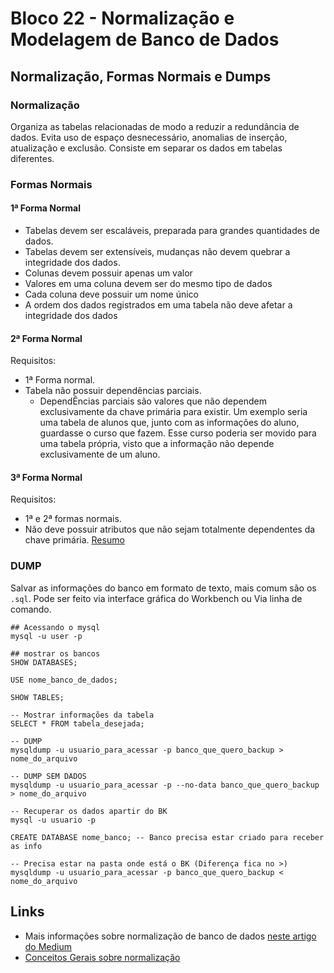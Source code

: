 # Bloco 22 - Normalização e Modelagem de Banco de Dados

## Normalização, Formas Normais e Dumps

### Normalização

Organiza as tabelas relacionadas de modo a reduzir a redundância de dados. Evita uso de espaço desnecessário, anomalias de inserção, atualização e exclusão.
Consiste em separar os dados em tabelas diferentes.

### Formas Normais

#### 1ª Forma Normal

- Tabelas devem ser escaláveis, preparada para grandes quantidades de dados.
- Tabelas devem ser extensíveis, mudanças não devem quebrar a integridade dos dados.
- Colunas devem possuir apenas um valor
- Valores em uma coluna devem ser do mesmo tipo de dados
- Cada coluna deve possuir um nome único
- A ordem dos dados registrados em uma tabela não deve afetar a integridade dos dados

#### 2ª Forma Normal

Requisitos:
- 1ª Forma normal.
- Tabela não possuir dependências parciais.
  * DependÊncias parciais são valores que não dependem exclusivamente da chave primária para existir. Um exemplo seria uma tabela de alunos que, junto com as informações do aluno, guardasse o curso que fazem. Esse curso poderia ser movido para uma tabela própria, visto que a informação não depende exclusivamente de um aluno.

#### 3ª Forma Normal

Requisitos:
- 1ª e 2ª formas normais.
- Não deve possuir atributos que não sejam totalmente dependentes da chave primária.
[Resumo](https://docs.microsoft.com/pt-br/office/troubleshoot/access/database-normalization-description#normalizing-an-example-table)

### DUMP

Salvar as informações do banco em formato de texto, mais comum são os `.sql`.
Pode ser feito via interface gráfica do Workbench ou Via linha de comando.

```
## Acessando o mysql
mysql -u user -p

## mostrar os bancos
SHOW DATABASES;

USE nome_banco_de_dados;

SHOW TABLES;

-- Mostrar informações da tabela
SELECT * FROM tabela_desejada;
```

```
-- DUMP
mysqldump -u usuario_para_acessar -p banco_que_quero_backup > nome_do_arquivo

-- DUMP SEM DADOS
mysqldump -u usuario_para_acessar -p --no-data banco_que_quero_backup > nome_do_arquivo

-- Recuperar os dados apartir do BK
mysql -u usuario -p

CREATE DATABASE nome_banco; -- Banco precisa estar criado para receber as info

-- Precisa estar na pasta onde está o BK (Diferença fica no >)
mysqldump -u usuario_para_acessar -p banco_que_quero_backup < nome_do_arquivo

```

## Links

- Mais informações sobre normalização de banco de dados [neste artigo do Medium](https://medium.com/@diegobmachado/normaliza%C3%A7%C3%A3o-em-banco-de-dados-5647cdf84a12)
- [Conceitos Gerais sobre normalização](https://www.luis.blog.br/normalizacao-de-dados-e-as-formas-normais.html)
